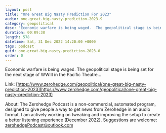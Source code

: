 ```yaml
---
layout: post
title: "One Great Big Nasty Prediction For 2023"
audio: one-great-big-nasty-prediction-2023-9
category: geopolitical
desc: "Economic warfare is being waged.  The geopolitical stage is being set for the next stage of WWIII in the Pacific Theatre..."
duration: 00:09:38
length: 578
datetime: Sat, 31 Dec 2022 14:20:00 +0000
tags: podcast
guid: one-great-big-nasty-prediction-2023-0
order: 0
---
```

Economic warfare is being waged.  The geopolitical stage is being set for the next stage of WWIII in the Pacific Theatre...

Link: [https://www.zerohedge.com/geopolitical/one-great-big-nasty-prediction-2023](https://www.zerohedge.com/geopolitical/one-great-big-nasty-prediction-2023)

About: The Zerohedge Podcast is a non-commercial, automated program, designed to give people a way to get news from Zerohedge in an audio format.  I am actively working on tweaking and improving the setup to create a better listening experience (December 2022).  Suggestions are welcome: [zerohedgePodcast@outlook.com](mailto:zerohedgePodcast@outlook.com)